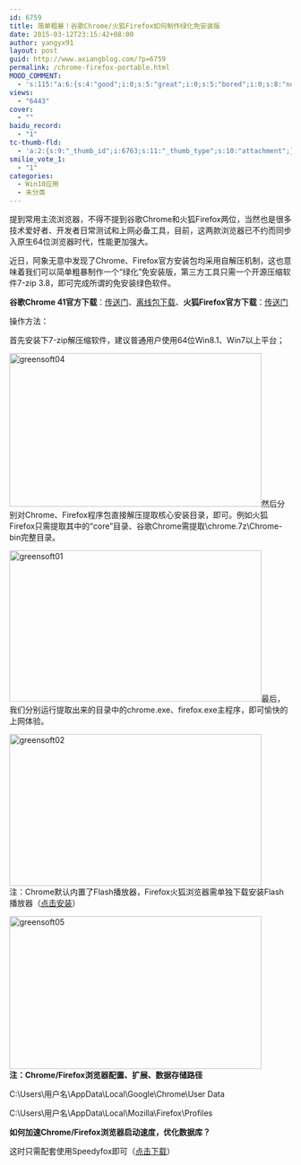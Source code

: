 ```yaml
---
id: 6759
title: 简单粗暴！谷歌Chrome/火狐Firefox如何制作绿化免安装版
date: 2015-03-12T23:15:42+08:00
author: yangyx91
layout: post
guid: http://www.axiangblog.com/?p=6759
permalink: /chrome-firefox-portable.html
MOOD_COMMENT:
  - 's:115:"a:6:{s:4:"good";i:0;s:5:"great";i:0;s:5:"bored";i:0;s:8:"nonsense";i:0;s:13:"notunderstand";i:0;s:7:"passing";i:0;}";'
views:
  - "6443"
cover:
  - ""
baidu_record:
  - "1"
tc-thumb-fld:
  - 'a:2:{s:9:"_thumb_id";i:6763;s:11:"_thumb_type";s:10:"attachment";}'
smilie_vote_1:
  - "1"
categories:
  - Win10应用
  - 未分类
---
```

提到常用主流浏览器，不得不提到谷歌Chrome和火狐Firefox两位，当然也是很多技术爱好者、开发者日常测试和上网必备工具，目前，这两款浏览器已不约而同步入原生64位浏览器时代，性能更加强大。

近日，阿象无意中发现了Chrome、Firefox官方安装包均采用自解压机制，这也意味着我们可以简单粗暴制作一个“绿化”免安装版，第三方工具只需一个开源压缩软件7-zip 3.8，即可完成所谓的免安装绿色软件。

**谷歌Chrome 41官方下载**：<a href="https://www.google.com/chrome/browser/desktop/index.html" target="_blank" rel="nofollow" >传送门</a>、<a href="http://google.com/dl/chrome/win/E6D587340A678936/41.0.2272.89_chrome64_installer.exe" target="_blank" rel="nofollow" >离线包下载</a>、**火狐Firefox官方下载**：<a href="ftp://ftp.mozilla.org/pub/mozilla.org/firefox/releases/" target="_blank" rel="nofollow" >传送门</a>

操作方法：

首先安装下7-zip解压缩软件，建议普通用户使用64位Win8.1、Win7以上平台；

<a href="http://www.axiangblog.com/wp-content/uploads/2015/03/greensoft04.jpg" target="_blank"  rel="nofollow" ><img loading="lazy" class="aligncenter size-full wp-image-6763" src="http://www.axiangblog.com/wp-content/uploads/2015/03/greensoft04.jpg" alt="greensoft04" width="450" height="274" /></a>然后分别对Chrome、Firefox程序包直接解压提取核心安装目录，即可。例如火狐Firefox只需提取其中的“core”目录、谷歌Chrome需提取\chrome.7z\Chrome-bin完整目录。

<a href="http://www.axiangblog.com/wp-content/uploads/2015/03/greensoft01.jpg" target="_blank"  rel="nofollow" ><img loading="lazy" class="aligncenter size-full wp-image-6760" src="http://www.axiangblog.com/wp-content/uploads/2015/03/greensoft01.jpg" alt="greensoft01" width="450" height="270" /></a>最后，我们分别运行提取出来的目录中的chrome.exe、firefox.exe主程序，即可愉快的上网体验。

<a href="http://www.axiangblog.com/wp-content/uploads/2015/03/greensoft02.jpg" target="_blank"  rel="nofollow" ><img loading="lazy" class="aligncenter size-full wp-image-6761" src="http://www.axiangblog.com/wp-content/uploads/2015/03/greensoft02.jpg" alt="greensoft02" width="450" height="271" /></a>  
注：Chrome默认内置了Flash播放器，Firefox火狐浏览器需单独下载安装Flash播放器（<a href="http://www.adobe.com/go/getflash" target="_blank" rel="nofollow" >点击安装</a>）

<a href="http://www.axiangblog.com/wp-content/uploads/2015/03/greensoft05.jpg" target="_blank"  rel="nofollow" ><img loading="lazy" class="aligncenter size-full wp-image-6764" src="http://www.axiangblog.com/wp-content/uploads/2015/03/greensoft05.jpg" alt="greensoft05" width="450" height="273" /></a>  
**注：Chrome/Firefox浏览器配置、扩展、数据存储路径**

C:\Users\用户名\AppData\Local\Google\Chrome\User Data

C:\Users\用户名\AppData\Local\Mozilla\Firefox\Profiles

**如何加速Chrome/Firefox浏览器启动速度，优化数据库？**

这时只需配套使用Speedyfox即可（<a href="http://www.crystalidea.com/downloads/speedyfox.exe" target="_blank" rel="nofollow" >点击下载</a>）